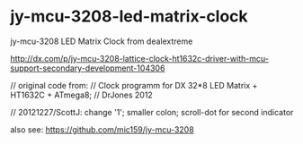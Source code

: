 jy-mcu-3208-led-matrix-clock
============================

jy-mcu-3208 LED Matrix Clock from dealextreme 

http://dx.com/p/jy-mcu-3208-lattice-clock-ht1632c-driver-with-mcu-support-secondary-development-104306


// original code from:
// Clock programm for DX 32*8 LED Matrix + HT1632C + ATmega8; 
// DrJones 2012

// 20121227/ScottJ: change '1'; smaller colon; scroll-dot for second indicator


also see:  https://github.com/mic159/jy-mcu-3208


